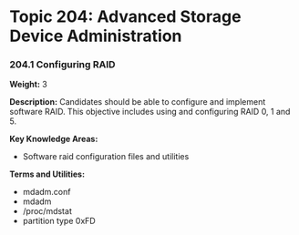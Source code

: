 # **Topic 204: Advanced Storage Device Administration**

### **204.1 Configuring RAID**

**Weight:** 3

**Description:** Candidates should be able to configure and implement software RAID. This objective includes using and configuring RAID 0, 1 and 5.

**Key Knowledge Areas:**

* Software raid configuration files and utilities

**Terms and Utilities:**

* mdadm.conf
* mdadm
* /proc/mdstat
* partition type 0xFD



